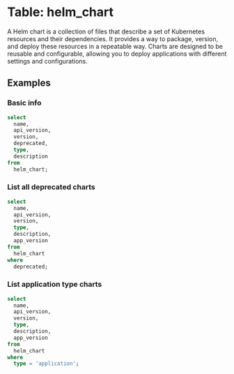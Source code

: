 # Table: helm_chart

A Helm chart is a collection of files that describe a set of Kubernetes resources and their dependencies. It provides a way to package, version, and deploy these resources in a repeatable way. Charts are designed to be reusable and configurable, allowing you to deploy applications with different settings and configurations.

## Examples

### Basic info

```sql
select
  name,
  api_version,
  version,
  deprecated,
  type,
  description
from
  helm_chart;
```

### List all deprecated charts

```sql
select
  name,
  api_version,
  version,
  type,
  description,
  app_version
from
  helm_chart
where
  deprecated;
```

### List application type charts

```sql
select
  name,
  api_version,
  version,
  type,
  description,
  app_version
from
  helm_chart
where
  type = 'application';
```
